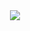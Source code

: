 

<div align=center>  

  <!--[![Solved.ac Profile](http://mazassumnida.wtf/api/v2/generate_badge?boj=hatake0901)](https://solved.ac/hatake0901/)-->
  
  </div>

<div align=center>
  <img src="https://img.shields.io/badge/Kubernetes-326CE5?style=for-the-badge&logo=Kubernetes&logoColor=white">
</div>




